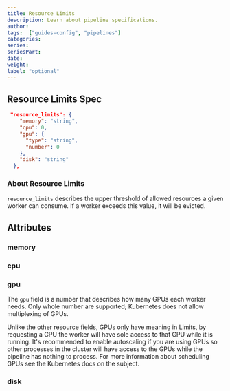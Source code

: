 ```yaml
---
title: Resource Limits
description: Learn about pipeline specifications.
author:
tags:  ["guides-config", "pipelines"]
categories:
series: 
seriesPart: 
date:
weight: 
label: "optional" 
---
```


## Resource Limits Spec 

```json
 "resource_limits": {
    "memory": "string",
    "cpu": 0,
    "gpu": {
      "type": "string",
      "number": 0
    },
    "disk": "string"
  },
```

### About Resource Limits

`resource_limits` describes the upper threshold of allowed resources a given worker can consume. If a worker exceeds this value, it will be evicted.

## Attributes 

### memory 

### cpu 

### gpu 

The `gpu` field is a number that describes how many GPUs each worker needs. Only whole number are supported; Kubernetes does not allow multiplexing of GPUs. 

Unlike the other resource fields, GPUs only have meaning in Limits, by requesting a GPU the worker will have sole access to that GPU while it is running. It's recommended to enable autoscaling if you are using GPUs so other processes in the cluster will have access to the GPUs while the pipeline has nothing to process. For more information about scheduling GPUs see the Kubernetes docs on the subject.

### disk

